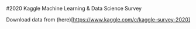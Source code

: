 #2020 Kaggle Machine Learning & Data Science Survey

Download data from (here)[https://www.kaggle.com/c/kaggle-survey-2020]


